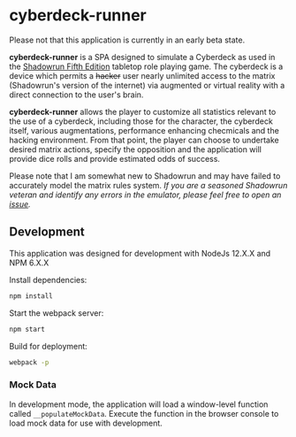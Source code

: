 # cyberdeck-runner

Please not that this application is currently in an early beta state.

**cyberdeck-runner** is a SPA designed to simulate a Cyberdeck as used in the
[Shadowrun Fifth Edition](https://en.wikipedia.org/wiki/Shadowrun) tabletop role playing game. The
cyberdeck is a device which permits a ~~hacker~~ user nearly unlimited access to the matrix (Shadowrun's
version of the internet) via augmented or virtual reality with a direct connection to the user's
brain.  

**cyberdeck-runner** allows the player to customize all statistics relevant to the use of a cyberdeck,
including those for the character, the cyberdeck itself, various augmentations, performance enhancing
checmicals and the hacking environment.  From that point, the player can choose to undertake desired
matrix actions, specify the opposition and the application will provide dice rolls and provide estimated
odds of success.

Please note that I am somewhat new to Shadowrun and may have failed to accurately model the matrix
rules system.  *If you are a seasoned Shadowrun veteran and identify any errors in the emulator,
please feel free to open an [issue](https://github.com/adamfitzpatrick/cyberdeck-runner/issues/new).*

## Development

This application was designed for development with NodeJs 12.X.X and NPM 6.X.X

Install dependencies:

```bash
npm install
```

Start the webpack server:

```bash
npm start
```

Build for deployment: 

```bash
webpack -p
```

### Mock Data

In development mode, the application will load a window-level function called `__populateMockData`.
Execute the function in the browser console to load mock data for use with development.